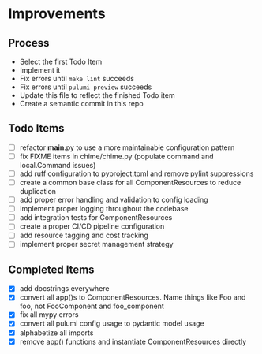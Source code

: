 # Improvements

## Process

- Select the first Todo Item
- Implement it
- Fix errors until `make lint` succeeds
- Fix errors until `pulumi preview` succeeds
- Update this file to reflect the finished Todo item
- Create a semantic commit in this repo

## Todo Items

- [ ] refactor __main__.py to use a more maintainable configuration pattern
- [ ] fix FIXME items in chime/chime.py (populate command and local.Command issues)
- [ ] add ruff configuration to pyproject.toml and remove pylint suppressions
- [ ] create a common base class for all ComponentResources to reduce duplication
- [ ] add proper error handling and validation to config loading
- [ ] implement proper logging throughout the codebase
- [ ] add integration tests for ComponentResources
- [ ] create a proper CI/CD pipeline configuration
- [ ] add resource tagging and cost tracking
- [ ] implement proper secret management strategy

## Completed Items

- [x] add docstrings everywhere
- [x] convert all app()s to ComponentResources. Name things like Foo and foo, not FooComponent and foo_component
- [x] fix all mypy errors
- [x] convert all pulumi config usage to pydantic model usage
- [x] alphabetize all imports
- [x] remove app() functions and instantiate ComponentResources directly 